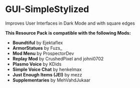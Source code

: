 # GUI-SimpleStylized
Improves User Interfaces in Dark Mode and with square edges

**This Resource Pack is compatible with the following Mods:**

- **Boundtiful** by Ejektaflex
- **ArmorStatues** by Fuzs_
- **Mod Menu** by ProspectorDev
- **Replay Mod** by CrushedPixel and johni0702
- **Plasmo Voice** by KDids
- **Simple Voice Chat** by henkelmax
- **Just Enough Items (JEI)** by mezz
- **Supplementaries** by MehVahdJukaar